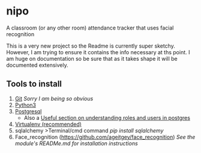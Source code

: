 # nipo
A classroom (or any other room) attendance tracker that uses facial recognition

This is a very new project so the Readme is currently super sketchy. However, I am trying to ensure it contains the info necessary at ths point. I am huge on documentation so be sure that as it takes shape it will be documented extensively.

## Tools to install
1. [Git](https://www.atlassian.com/git/tutorials/install-git) *Sorry I am being so obvious*
1. [Python3](https://www.python.org/downloads/)
1. [Postgresql](https://www.postgresql.org/download/)
	* Also a [Useful section on understanding roles and users in postgres](https://www.digitalocean.com/community/tutorials/how-to-use-roles-and-manage-grant-permissions-in-postgresql-on-a-vps--2#how-to-log-in-as-a-different-user-in-postgresql)
1. [Virtualenv (recommended)](https://help.dreamhost.com/hc/en-us/articles/115000695551-Installing-and-using-virtualenv-with-Python-3)
1. sqlalchemy >Terminal/cmd command *pip install sqlalchemy*
1. Face_recognition (https://github.com/ageitgey/face_recognition) *See the module's READMe.md for installation instructions*




